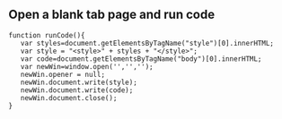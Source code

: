 ## Open a blank tab page and run code

    function runCode(){ 
       var styles=document.getElementsByTagName("style")[0].innerHTML;
       var style = "<style>" + styles + "</style>";
       var code=document.getElementsByTagName("body")[0].innerHTML;
       var newWin=window.open('','',''); 
       newWin.opener = null;
       newWin.document.write(style); 
       newWin.document.write(code); 
       newWin.document.close();
    }


